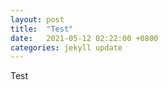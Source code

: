 ```yaml
---
layout: post
title:  "Test"
date:   2021-05-12 02:22:00 +0800
categories: jekyll update
---
```

Test